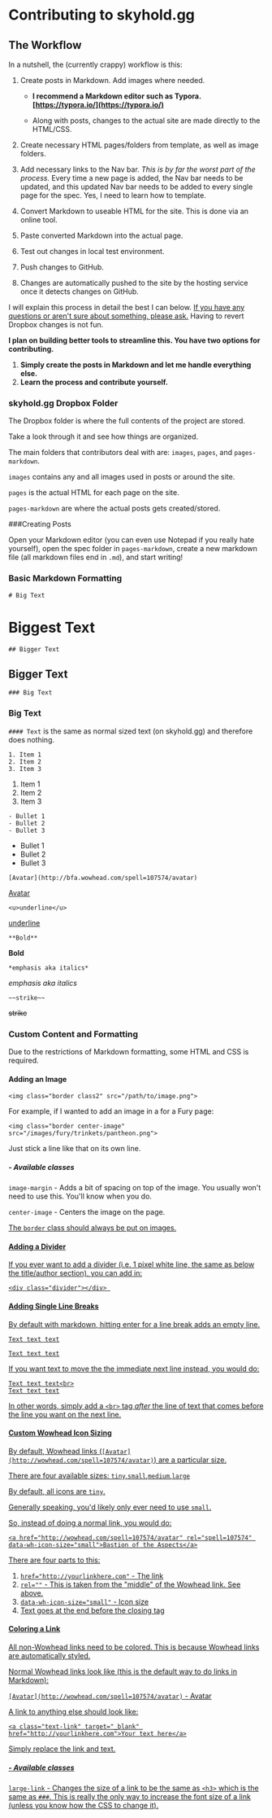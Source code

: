 # Contributing to skyhold.gg

## The Workflow

In a nutshell, the (currently crappy) workflow is this:

1. Create posts in Markdown. Add images where needed.

   - **I recommend a Markdown editor such as Typora. [https://typora.io/](https://typora.io/)**

   - Along with posts, changes to the actual site are made directly to the HTML/CSS.

2. Create necessary HTML pages/folders from template, as well as image folders.

3. Add necessary links to the Nav bar. *This is by far the worst part of the process.* Every time a new page is added, the Nav bar needs to be updated, and this updated Nav bar needs to be added to every single page for the spec. Yes, I need to learn how to template.

4. Convert Markdown to useable HTML for the site. This is done via an online tool.

5. Paste converted Markdown into the actual page.

6. Test out changes in local test environment.

7. Push changes to GitHub.

8. Changes are automatically pushed to the site by the hosting service once it detects changes on GitHub.

I will explain this process in detail the best I can below. <u>If you have any questions or aren't sure about something, please ask.</u> Having to revert Dropbox changes is not fun.

**I plan on building better tools to streamline this. You have two options for contributing.**

1. **Simply create the posts in Markdown and let me handle everything else.**
2. **Learn the process and contribute yourself.**

### skyhold.gg Dropbox Folder

The Dropbox folder is where the full contents of the project are stored.

Take a look through it and see how things are organized.

The main folders that contributors deal with are: `images`, `pages`, and `pages-markdown`.

`images` contains any and all images used in posts or around the site.

`pages` is the actual HTML for each page on the site.

`pages-markdown` are where the actual posts gets created/stored.

###Creating Posts

Open your Markdown editor (you can even use Notepad if you really hate yourself), open the spec folder in `pages-markdown`, create a new markdown file (all markdown files end in `.md`), and start writing!

### Basic Markdown Formatting



`# Big Text`

# Biggest Text



`## Bigger Text`

## Bigger Text



`### Big Text` 

### Big Text



`#### Text` is the same as normal sized text (on skyhold.gg) and therefore does nothing.



```
1. Item 1
2. Item 2
3. Item 3
```

1. Item 1
2. Item 2
3. Item 3



```
- Bullet 1
- Bullet 2
- Bullet 3
```

- Bullet 1
- Bullet 2
- Bullet 3



`[Avatar](http://bfa.wowhead.com/spell=107574/avatar)`

[Avatar](http://bfa.wowhead.com/spell=107574/avatar)



`<u>underline</u>`

<u>underline</u>



`**Bold**`

**Bold**



`*emphasis aka italics*`

*emphasis aka italics*



`~~strike~~`

~~strike~~

### Custom Content and Formatting

Due to the restrictions of Markdown formatting, some HTML and CSS is required.

#### Adding an Image

 `<img class="border class2" src="/path/to/image.png">`

For example, if I wanted to add an image in a for a Fury page:

`<img class="border center-image" src="/images/fury/trinkets/pantheon.png">`

Just stick a line like that on its own line.

##### - Available classes

`image-margin` - Adds a bit of spacing on top of the image. You usually won't need to use this. You'll know when you do.

`center-image` - Centers the image on the page.

<u>The `border` class should always be put on images.

#### Adding a Divider

If you ever want to add a divider (i.e. 1 pixel white line, the same as below the title/author section), you can add in:

`<div class="divider"></div> `

#### Adding Single Line Breaks

By default with markdown, hitting enter for a line break adds an empty line.

```
Text text text

Text text text
```

If you want text to move the the immediate next line instead, you would do:

```
Text text text<br>
Text text text
```

In other words, simply add a `<br>` tag *after* the line of text that comes before the line you want on the next line.

#### Custom Wowhead Icon Sizing

By default, Wowhead links (`[Avatar](http://wowhead.com/spell=107574/avatar)`) are a particular size.

There are four available sizes: `tiny`,`small`,`medium`,`large`

By default, all icons are `tiny`.

Generally speaking, you'd likely only ever need to use `small`.

So, instead of doing a normal link, you would do:

`<a href="http://wowhead.com/spell=107574/avatar" rel="spell=107574" data-wh-icon-size="small">Bastion of the Aspects</a>`

There are four parts to this:

1. `href="http://yourlinkhere.com"` - The link
2. `rel=""` - This is taken from the "middle" of the Wowhead link. See above.
3. `data-wh-icon-size="small"` - Icon size
4. Text goes at the end before the closing tag

#### Coloring a Link

All non-Wowhead links need to be colored. This is because Wowhead links are automatically styled.

Normal Wowhead links look like (this is the default way to do links in Markdown):

`[Avatar](http://wowhead.com/spell=107574/avatar)` - [Avatar](http://wowhead.com/spell=107574/avatar)

A link to anything else should look like:

`<a class="text-link" target="_blank" href="http://yourlinkhere.com">Your text here</a>`

Simply replace the link and text.

##### - Available classes

`large-link` - Changes the size of a link to be the same as `<h3>` which is the same as `###`. This is really the only way to increase the font size of a link (unless you know how the CSS to change it).